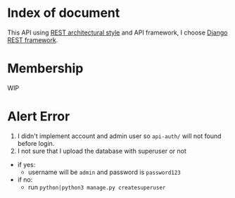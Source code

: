 # Index of document
This API using [REST architectural style](REST-description.md) and API framework, I choose [Django REST framework](http://www.django-rest-framework.org). 

# Membership
WIP

# Alert Error
1. I didn't implement account and admin user so `api-auth/` will not found before login.
2. I not sure that I upload the database with superuser or not
  - if yes:
    - username will be `admin` and password is `password123`
  - if no:
    - run `python|python3 manage.py createsuperuser`
